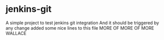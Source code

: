# jenkins-git
A simple project to test jenkins git integration
And it should be triggered by any change
added some nice lines to this file
MORE OF MORE OF MORE WALLACE
